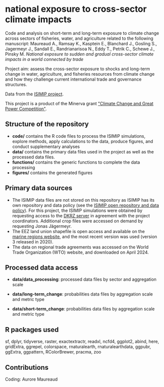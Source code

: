 # national exposure to cross-sector climate impacts

Code and analysis on short-term and long-term exposure to climate change across sectors of fisheries, water, and agriculture related to the following manuscript: 
Maureaud A., Ramsay K., Kasptein E., Blanchard J., Gosling S., Jagermeyr J., Sandall E., Randrianarisoa N., Eddy T., Petrik C., Schewe J., Pinsky M. *National exposure to sudden and gradual cross-sector climate impacts in a world connected by trade*

Project aim: assess the cross-sector exposure to shocks and long-term change in water, agriculture, and fisheries resources from climate change and how they challenge current international trade and governance structures.

Data from the [ISIMIP project](https://www.isimip.org).

This project is a product of the Minerva grant ["Climate Change and Great Power Competition"](https://minerva.defense.gov/Research/Funded-Projects/Article/2957063/climate-change-and-great-power-competition/).

## Structure of the repository

-   **code/** contains the R code files to process the ISIMIP simulations, explore methods, apply calculations to the data, produce figures, and conduct supplementary analyses
-   **data/** contains the primary data files used in the project as well as the processed data files.
-   **functions/** contains the generic functions to complete the data processing
-   **figures/** contains the generated figures

## Primary data sources

-   The ISIMIP data files are not stored on this repository as ISIMIP has its own repository and data policy (see the [ISIMIP open repository and data policy](https://www.isimip.org/gettingstarted/data-access/)). For this project, the ISIMIP simulations were obtained by requesting access to the [DKRZ server](https://www.isimip.org/dashboard/accessing-isimip-data-dkrz-server/) in agreement with the project coordinators. Additional crop files were accessed on demand by requesting Jonas Jägermeyr.
-   The EEZ land union shapefile is open access and available on the [marine regions website](https://www.marineregions.org/downloads.php), and the most recent version was used (version 3 released in 2020).
-   The data on regional trade agreements was accessed on the World Trade Organization (WTO) website, and downloaded on April 2024.

## Processed data access

-   **data/data_processing**: processed data files by sector and aggregation scale

-   **data/long-term_change**: probabilities data files by aggregation scale and metric type

-   **data/short-term_change**: probabilities data files by aggregation scale and metric type

## R packages used

sf, dplyr, tidyverse, raster, exactextractr, readxl, ncfd4, ggplot2, abind, here,
gridExtra, ggrepel, colorspace, rnaturalearth, rnaturalearthdata, ggpubr, ggExtra,
ggpattern, RColorBrewer, pracma, zoo

## Contributions

Coding: Aurore Maureaud
